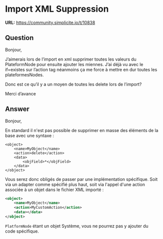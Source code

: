 # Import XML Suppression

**URL:** https://community.simplicite.io/t/10838

## Question
Bonjour,

J’aimerais lors de l’import en xml supprimer toutes les valeurs du PlateformNode pour ensuite ajouter les miennes. J’ai déjà vu avec le if=existes sur l’action tag néanmoins ça me force à mettre en dur toutes les plateformesNodes.

Donc est ce qu’il y a un moyen de toutes les delete lors de l’import?

Merci d’avance

## Answer
Bonjour, 

En standard il n'est pas possible de supprimer en masse des éléments de la base avec une syntaxe :
```
<object>
	<name>MyObject</name>
	<action>delete</action>
	<data>
		<objField>*</objField>
	</data>
</object>
```

Vous serez donc obligés de passer par une implémentation spécifique. Soit via un adapter comme spécifié plus haut, soit via l'appel d'une action associée à un objet dans le fichier XML importé : 

```xml
<object>
	<name>MyObject</name>
	<action>MyCustomAction</action>
    <data></data>
</object>
```

`PlatformNode` étant un objet Système, vous ne pourrez pas y ajouter du code spécifique.
